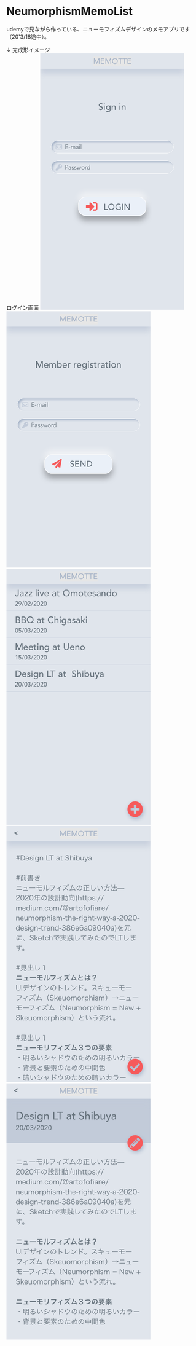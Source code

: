 # NeumorphismMemoList
udemyで見ながら作っている、ニューモフィズムデザインのメモアプリです（20'3/18途中）。

↓ 完成形イメージ
<br clear="both">
ログイン画面
![Sign in.png](https://github.com/Akisato98/NeumorphismMemoList/blob/master/Sign%20in.png)
![Member registration.png](https://github.com/Akisato98/NeumorphismMemoList/blob/master/Member%20registration.png)
![Memolist.png](https://github.com/Akisato98/NeumorphismMemoList/blob/master/Memolist.png)
![Memolist Edit.png](https://github.com/Akisato98/NeumorphismMemoList/blob/master/Memolist%20Edit.png)
![Memolist Show.png](https://github.com/Akisato98/NeumorphismMemoList/blob/master/Memolist%20Show.png)

